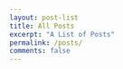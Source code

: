 ```yaml
---
layout: post-list
title: All Posts
excerpt: "A List of Posts"
permalink: /posts/
comments: false
---
```


